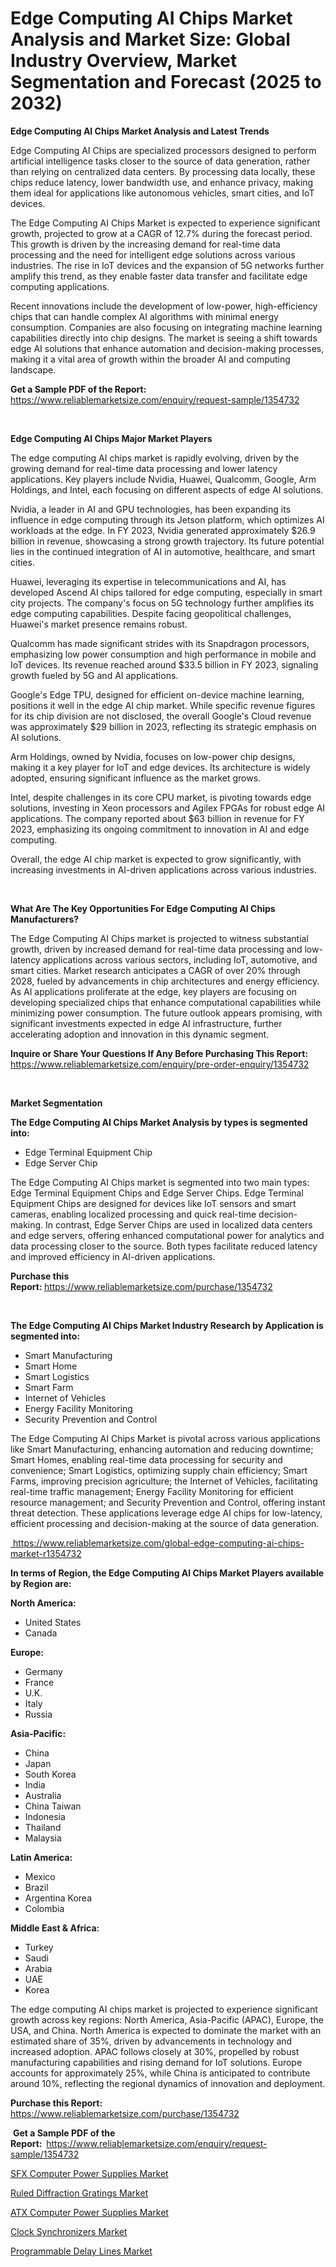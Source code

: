<p><h1>Edge Computing AI Chips Market Analysis and Market Size: Global Industry Overview, Market Segmentation and Forecast (2025 to 2032)</h1></p><p><strong>Edge Computing AI Chips Market Analysis and Latest Trends</strong></p>
<p><p>Edge Computing AI Chips are specialized processors designed to perform artificial intelligence tasks closer to the source of data generation, rather than relying on centralized data centers. By processing data locally, these chips reduce latency, lower bandwidth use, and enhance privacy, making them ideal for applications like autonomous vehicles, smart cities, and IoT devices.</p><p>The Edge Computing AI Chips Market is expected to experience significant growth, projected to grow at a CAGR of 12.7% during the forecast period. This growth is driven by the increasing demand for real-time data processing and the need for intelligent edge solutions across various industries. The rise in IoT devices and the expansion of 5G networks further amplify this trend, as they enable faster data transfer and facilitate edge computing applications.</p><p>Recent innovations include the development of low-power, high-efficiency chips that can handle complex AI algorithms with minimal energy consumption. Companies are also focusing on integrating machine learning capabilities directly into chip designs. The market is seeing a shift towards edge AI solutions that enhance automation and decision-making processes, making it a vital area of growth within the broader AI and computing landscape.</p></p>
<p><strong>Get a Sample PDF of the Report:&nbsp;</strong> <a href="https://www.reliablemarketsize.com/enquiry/request-sample/1354732?utm_campaign=1832&utm_medium=2&utm_source=Github&utm_content=ia&utm_term=06042025&utm_id=edge-computing-ai-chips">https://www.reliablemarketsize.com/enquiry/request-sample/1354732</a></p>
<p>&nbsp;</p>
<p><strong>Edge Computing AI Chips Major Market Players</strong></p>
<p><p>The edge computing AI chips market is rapidly evolving, driven by the growing demand for real-time data processing and lower latency applications. Key players include Nvidia, Huawei, Qualcomm, Google, Arm Holdings, and Intel, each focusing on different aspects of edge AI solutions.</p><p>Nvidia, a leader in AI and GPU technologies, has been expanding its influence in edge computing through its Jetson platform, which optimizes AI workloads at the edge. In FY 2023, Nvidia generated approximately $26.9 billion in revenue, showcasing a strong growth trajectory. Its future potential lies in the continued integration of AI in automotive, healthcare, and smart cities.</p><p>Huawei, leveraging its expertise in telecommunications and AI, has developed Ascend AI chips tailored for edge computing, especially in smart city projects. The company's focus on 5G technology further amplifies its edge computing capabilities. Despite facing geopolitical challenges, Huawei's market presence remains robust.</p><p>Qualcomm has made significant strides with its Snapdragon processors, emphasizing low power consumption and high performance in mobile and IoT devices. Its revenue reached around $33.5 billion in FY 2023, signaling growth fueled by 5G and AI applications.</p><p>Google's Edge TPU, designed for efficient on-device machine learning, positions it well in the edge AI chip market. While specific revenue figures for its chip division are not disclosed, the overall Google's Cloud revenue was approximately $29 billion in 2023, reflecting its strategic emphasis on AI solutions.</p><p>Arm Holdings, owned by Nvidia, focuses on low-power chip designs, making it a key player for IoT and edge devices. Its architecture is widely adopted, ensuring significant influence as the market grows.</p><p>Intel, despite challenges in its core CPU market, is pivoting towards edge solutions, investing in Xeon processors and Agilex FPGAs for robust edge AI applications. The company reported about $63 billion in revenue for FY 2023, emphasizing its ongoing commitment to innovation in AI and edge computing. </p><p>Overall, the edge AI chip market is expected to grow significantly, with increasing investments in AI-driven applications across various industries.</p></p>
<p>&nbsp;</p>
<p><strong>What Are The Key Opportunities For Edge Computing AI Chips Manufacturers?</strong></p>
<p><p>The Edge Computing AI Chips market is projected to witness substantial growth, driven by increased demand for real-time data processing and low-latency applications across various sectors, including IoT, automotive, and smart cities. Market research anticipates a CAGR of over 20% through 2028, fueled by advancements in chip architectures and energy efficiency. As AI applications proliferate at the edge, key players are focusing on developing specialized chips that enhance computational capabilities while minimizing power consumption. The future outlook appears promising, with significant investments expected in edge AI infrastructure, further accelerating adoption and innovation in this dynamic segment.</p></p>
<p><strong>Inquire or Share Your Questions If Any Before Purchasing This Report:</strong> <a href="https://www.reliablemarketsize.com/enquiry/pre-order-enquiry/1354732?utm_campaign=1832&utm_medium=2&utm_source=Github&utm_content=ia&utm_term=06042025&utm_id=edge-computing-ai-chips">https://www.reliablemarketsize.com/enquiry/pre-order-enquiry/1354732</a></p>
<p>&nbsp;</p>
<p><strong>Market Segmentation</strong></p>
<p><strong>The Edge Computing AI Chips Market Analysis by types is segmented into:</strong></p>
<p><ul><li>Edge Terminal Equipment Chip</li><li>Edge Server Chip</li></ul></p>
<p><p>The Edge Computing AI Chips market is segmented into two main types: Edge Terminal Equipment Chips and Edge Server Chips. Edge Terminal Equipment Chips are designed for devices like IoT sensors and smart cameras, enabling localized processing and quick real-time decision-making. In contrast, Edge Server Chips are used in localized data centers and edge servers, offering enhanced computational power for analytics and data processing closer to the source. Both types facilitate reduced latency and improved efficiency in AI-driven applications.</p></p>
<p><strong>Purchase this Report:&nbsp;</strong><a href="https://www.reliablemarketsize.com/purchase/1354732?utm_campaign=1832&utm_medium=2&utm_source=Github&utm_content=ia&utm_term=06042025&utm_id=edge-computing-ai-chips">https://www.reliablemarketsize.com/purchase/1354732</a></p>
<p>&nbsp;</p>
<p><strong>The Edge Computing AI Chips Market Industry Research by Application is segmented into:</strong></p>
<p><ul><li>Smart Manufacturing</li><li>Smart Home</li><li>Smart Logistics</li><li>Smart Farm</li><li>Internet of Vehicles</li><li>Energy Facility Monitoring</li><li>Security Prevention and Control</li></ul></p>
<p><p>The Edge Computing AI Chips Market is pivotal across various applications like Smart Manufacturing, enhancing automation and reducing downtime; Smart Homes, enabling real-time data processing for security and convenience; Smart Logistics, optimizing supply chain efficiency; Smart Farms, improving precision agriculture; the Internet of Vehicles, facilitating real-time traffic management; Energy Facility Monitoring for efficient resource management; and Security Prevention and Control, offering instant threat detection. These applications leverage edge AI chips for low-latency, efficient processing and decision-making at the source of data generation.</p></p>
<p><a href="https://www.reliablemarketsize.com/global-edge-computing-ai-chips-market-r1354732?utm_campaign=1832&utm_medium=2&utm_source=Github&utm_content=ia&utm_term=06042025&utm_id=edge-computing-ai-chips">&nbsp;https://www.reliablemarketsize.com/global-edge-computing-ai-chips-market-r1354732</a></p>
<p><strong>In terms of Region, the Edge Computing AI Chips Market Players available by Region are:</strong></p>
<p>
    <p> <strong> North America: </strong>
        <ul>
            <li>United States</li>
            <li>Canada</li>
        </ul>
        </p> 
    <p> <strong> Europe: </strong>
        <ul>
            <li>Germany</li>
            <li>France</li>
            <li>U.K.</li>
            <li>Italy</li>
            <li>Russia</li>
        </ul>
        </p> 
    <p> <strong> Asia-Pacific: </strong>
        <ul>
            <li>China</li>
            <li>Japan</li>
            <li>South Korea</li>
            <li>India</li>
            <li>Australia</li>
            <li>China Taiwan</li>
            <li>Indonesia</li>
            <li>Thailand</li>
            <li>Malaysia</li>
        </ul>
        </p> 
    <p> <strong> Latin America: </strong>
        <ul>
            <li>Mexico</li>
            <li>Brazil</li>
            <li>Argentina Korea</li>
            <li>Colombia</li>
        </ul>
        </p> 
    <p> <strong> Middle East & Africa: </strong>
        <ul>
            <li>Turkey</li>
            <li>Saudi</li>
            <li>Arabia</li>
            <li>UAE</li>
            <li>Korea</li>
        </ul>
    </p>
    </p>
<p><p>The edge computing AI chips market is projected to experience significant growth across key regions: North America, Asia-Pacific (APAC), Europe, the USA, and China. North America is expected to dominate the market with an estimated share of 35%, driven by advancements in technology and increased adoption. APAC follows closely at 30%, propelled by robust manufacturing capabilities and rising demand for IoT solutions. Europe accounts for approximately 25%, while China is anticipated to contribute around 10%, reflecting the regional dynamics of innovation and deployment.</p></p>
<p><strong>Purchase this Report: </strong><a href="https://www.reliablemarketsize.com/purchase/1354732?utm_campaign=1832&utm_medium=2&utm_source=Github&utm_content=ia&utm_term=06042025&utm_id=edge-computing-ai-chips">https://www.reliablemarketsize.com/purchase/1354732</a></p>
<p>&nbsp;<strong>Get a Sample PDF of the Report:&nbsp;&nbsp;</strong><a href="https://www.reliablemarketsize.com/enquiry/request-sample/1354732?utm_campaign=1832&utm_medium=2&utm_source=Github&utm_content=ia&utm_term=06042025&utm_id=edge-computing-ai-chips">https://www.reliablemarketsize.com/enquiry/request-sample/1354732</a></p>
<p><strong></strong></p>
<p><p><a href="https://github.com/baraohinze3x/Market-Research-Report-List-1/blob/main/sfx-computer-power-supplies-market.md?utm_campaign=1832&utm_medium=2&utm_source=Github&utm_content=ia&utm_term=06042025&utm_id=edge-computing-ai-chips">SFX Computer Power Supplies Market</a></p><p><a href="https://github.com/AKSHATREPORTPRIME/Market-Research-Report-List-7/blob/main/ruled-diffraction-gratings-market.md?utm_campaign=1832&utm_medium=2&utm_source=Github&utm_content=ia&utm_term=06042025&utm_id=edge-computing-ai-chips">Ruled Diffraction Gratings Market</a></p><p><a href="https://github.com/careymartta6/Market-Research-Report-List-1/blob/main/atx-computer-power-supplies-market.md?utm_campaign=1832&utm_medium=2&utm_source=Github&utm_content=ia&utm_term=06042025&utm_id=edge-computing-ai-chips">ATX Computer Power Supplies Market</a></p><p><a href="https://github.com/asoauoldag3n/Market-Research-Report-List-1/blob/main/clock-synchronizers-market.md?utm_campaign=1832&utm_medium=2&utm_source=Github&utm_content=ia&utm_term=06042025&utm_id=edge-computing-ai-chips">Clock Synchronizers Market</a></p><p><a href="https://github.com/casalalimo40/Market-Research-Report-List-1/blob/main/programmable-delay-lines-market.md?utm_campaign=1832&utm_medium=2&utm_source=Github&utm_content=ia&utm_term=06042025&utm_id=edge-computing-ai-chips">Programmable Delay Lines Market</a></p></p>